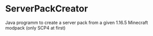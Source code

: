 # ServerPackCreator
Java programm to create a server pack from a given 1.16.5 Minecraft modpack (only SCP4 at first)
